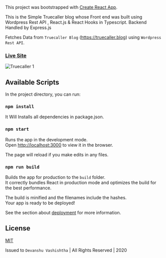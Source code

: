 This project was bootstrapped with [Create React App](https://github.com/facebook/create-react-app).

This is the Simple Truecaller blog whose Front end was built using Wordpress Rest API , React.js & React Hooks in Typescript. Backend Handled by Express.js

Fetches Data from ```Truecaller Blog``` (https://truecaller.blog) using ```Wordpress Rest API```.

### [Live Site](https://web-codegrammer-truecaller-blog.netlify.app/)


![Truecaller 1](https://i.imgur.com/tSUlWzs.jpg)


## Available Scripts

In the project directory, you can run:

### `npm install`

It Will Installs all dependencies in package.json.

### `npm start`

Runs the app in the development mode.<br />
Open [http://localhost:3000](http://localhost:3000) to view it in the browser.

The page will reload if you make edits in any files.<br/>

### `npm run build`

Builds the app for production to the `build` folder.<br/>
It correctly bundles React in production mode and optimizes the build for the best performance.

The build is minified and the filenames include the hashes.<br/>
Your app is ready to be deployed!

See the section about [deployment](https://facebook.github.io/create-react-app/docs/deployment) for more information.

## License 

[MIT](https://github.com/web-codegrammer/Truecaller-wp-Rest-API-Simple-Blog/blob/main/LICENSE)

Issued to ```Devanshu Vashishtha``` | All Rights Reserved | 2020
